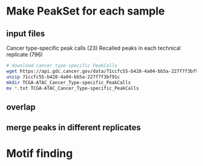 # Make PeakSet for each sample
## input files
Cancer type-specific peak calls (23)
Recalled peaks in each technical replicate (796)
```bash
# download cancer type-specific PeakCalls
wget https://api.gdc.cancer.gov/data/71ccfc55-b428-4a04-bb5a-227f7f3bf91c
unzip 71ccfc55-b428-4a04-bb5a-227f7f3bf91c
mkdir TCGA-ATAC_Cancer_Type-specific_PeakCalls
mv *.txt TCGA-ATAC_Cancer_Type-specific_PeakCalls
```
## overlap
## merge peaks in different replicates
# Motif finding

<!--stackedit_data:
eyJoaXN0b3J5IjpbMTQ1NDA5MzYzNywtMTUxOTM4MjQxNiwtMz
QyMTYzNzEsLTE5NTEwNDMwMjddfQ==
-->